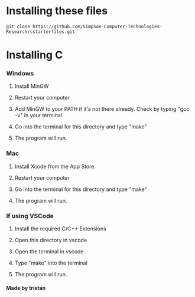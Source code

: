 # Installing these files
`git clone https://github.com/Simpson-Computer-Technologies-Research/cstarterfiles.git`

# Installing C
### Windows

1. Install MinGW

2. Restart your computer

3. Add MinGW to your PATH if it's not there already. Check by typing "gcc -v" in your terminal.

4. Go into the terminal for this directory and type "make"

5. The program will run.


### Mac

1. Install Xcode from the App Store.

2. Restart your computer

4. Go into the terminal for this directory and type "make"

5. The program will run.


### If using VSCode

1. Install the required C/C++ Extensions

2. Open this directory in vscode

3. Open the terminal in vscode

4. Type "make" into the terminal

5. The program will run.

#### Made by tristan

